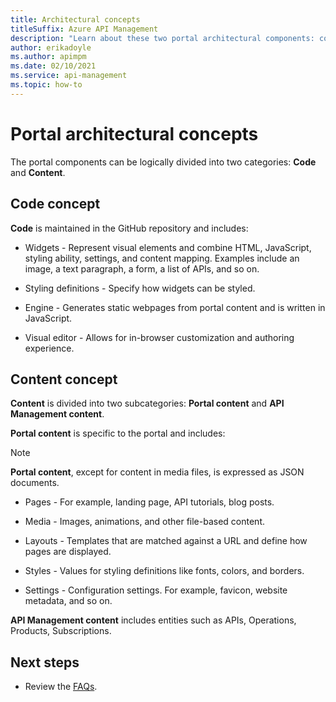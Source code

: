 ```yaml
---
title: Architectural concepts
titleSuffix: Azure API Management
description: "Learn about these two portal architectural components: code and content."
author: erikadoyle
ms.author: apimpm
ms.date: 02/10/2021
ms.service: api-management
ms.topic: how-to
---
```


# Portal architectural concepts

The portal components can be logically divided into two categories: **Code** and **Content**.

## Code concept

**Code** is maintained in the GitHub repository and includes:

- Widgets - Represent visual elements and combine HTML, JavaScript, styling ability, settings, and content mapping. Examples include an image, a text paragraph, a form, a list of APIs, and so on.

- Styling definitions - Specify how widgets can be styled.

- Engine - Generates static webpages from portal content and is written in JavaScript.

- Visual editor - Allows for in-browser customization and authoring experience.

## Content concept

**Content** is divided into two subcategories: **Portal content** and **API Management content**.

**Portal content** is specific to the portal and includes:

   > [!NOTE]
   > **Portal content**, except for content in media files, is expressed as JSON documents.

- Pages - For example, landing page, API tutorials, blog posts.

- Media - Images, animations, and other file-based content.

- Layouts - Templates that are matched against a URL and define how pages are displayed.

- Styles - Values for styling definitions like fonts, colors, and borders.

- Settings - Configuration settings. For example, favicon, website metadata, and so on.

**API Management content** includes entities such as APIs, Operations, Products, Subscriptions.

## Next steps

- Review the [FAQs](dev-portal-faq.md).
